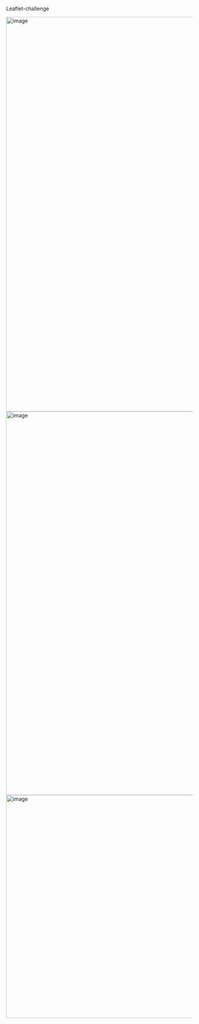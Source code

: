  Leaflet-challenge
 
<img width="1063" alt="image" src="https://github.com/stargily2017/Leaflet-challenge/assets/117419179/20a404ff-265b-433e-8305-b7aedbbda5ad">
<img width="1033" alt="image" src="https://github.com/stargily2017/Leaflet-challenge/assets/117419179/66330d80-d4d3-40e9-93be-12e299745f62">
<img width="601" alt="image" src="https://github.com/stargily2017/Leaflet-challenge/assets/117419179/5f26fe6d-5592-4d86-b5ec-d54b6826ab17">
